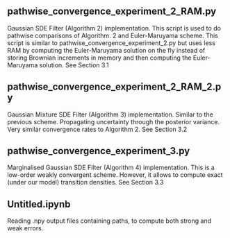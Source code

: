 ## pathwise_convergence_experiment_2_RAM.py
Gaussian SDE Filter (Algorithm 2) implementation.
This script is used to do pathwise comparisons of Algorithm. 2 and Euler-Maruyama scheme.
This script is similar to pathwise_convergence_experiment_2.py but uses less RAM by computing the Euler-Maruyama solution on the fly instead of storing Brownian increments in memory and then computing the Euler-Maruyama solution.
See Section 3.1

## pathwise_convergence_experiment_2_RAM_2.py
Gaussian Mixture SDE Filter (Algorithm 3) implementation.
Similar to the previous scheme.
Propagating uncertainty through the posterior variance. 
Very similar convergence rates to Algorithm 2.
See Section 3.2

## pathwise_convergence_experiment_3.py
Marginalised Gaussian SDE Filter (Algorithm 4) implementation.
This is a low-order weakly convergent scheme.
However, it allows to compute exact (under our model) transition densities.
See Section 3.3

## Untitled.ipynb
Reading .npy output files containing paths, to compute both strong and weak errors.

